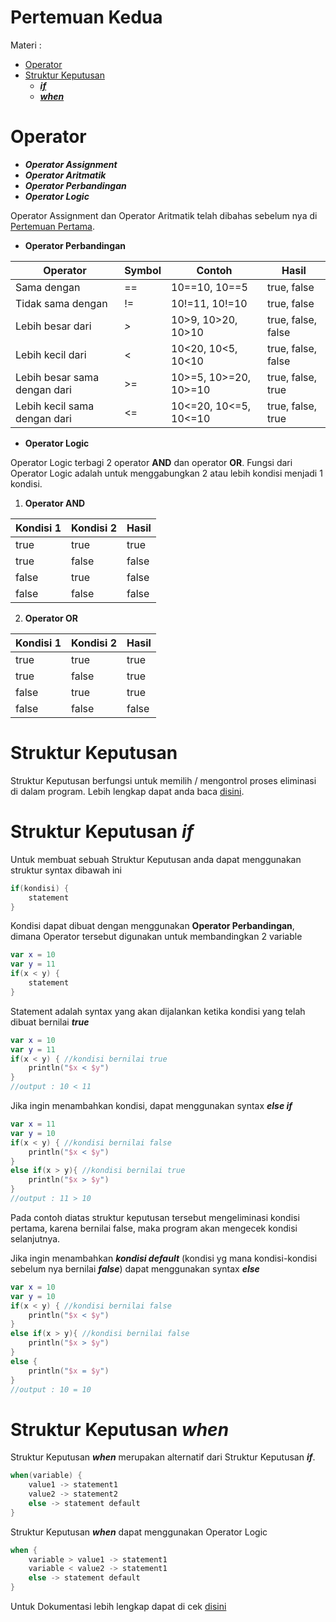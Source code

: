 # Pertemuan Kedua

Materi :
- [Operator](#operator)
- [Struktur Keputusan](#struktur-keputusan)
    - [***if***](#struktur-keputusan-if)
    - [***when***](#struktur-keputusan-when)

Operator
======================

- ***Operator Assignment***
- ***Operator Aritmatik***
- ***Operator Perbandingan***
- ***Operator Logic***

Operator Assignment dan Operator Aritmatik telah dibahas sebelum nya di 
[Pertemuan Pertama](../pertemuan1).

- **Operator Perbandingan**

| Operator                     | Symbol | Contoh                | Hasil              |
|------------------------------|--------|-----------------------|--------------------|
| Sama dengan                  | ==     | 10==10, 10==5         | true, false        |
| Tidak sama dengan            | !=     | 10!=11, 10!=10        | true, false        |
| Lebih besar dari             | *>*    | 10>9, 10>20, 10>10    | true, false, false |
| Lebih kecil dari             | <      | 10<20, 10<5, 10<10    | true, false, false |
| Lebih besar sama dengan dari | >=     | 10>=5, 10>=20, 10>=10 | true, false, true  |
| Lebih kecil sama dengan dari | <=     | 10<=20, 10<=5, 10<=10 | true, false, true  |

- **Operator Logic**

Operator Logic terbagi 2 operator **AND** dan operator **OR**. Fungsi dari Operator Logic adalah 
untuk menggabungkan 2 atau lebih kondisi menjadi 1 kondisi.

1. **Operator AND**

| Kondisi 1 | Kondisi 2 | Hasil |
|-----------|-----------|-------|
| true      | true      | true  |
| true      | false     | false |
| false     | true      | false |
| false     | false     | false |

2. **Operator OR**

| Kondisi 1 | Kondisi 2 | Hasil |
|-----------|-----------|-------|
| true      | true      | true  |
| true      | false     | true  |
| false     | true      | true  |
| false     | false     | false |

Struktur Keputusan
======================

Struktur Keputusan berfungsi untuk memilih / mengontrol proses eliminasi di dalam program.
Lebih lengkap dapat anda baca [disini](https://en.wikipedia.org/wiki/Conditional_(computer_programming)).

Struktur Keputusan ***if***
======================

Untuk membuat sebuah Struktur Keputusan anda dapat menggunakan struktur syntax dibawah ini
```kotlin
if(kondisi) {
    statement
}
```
Kondisi dapat dibuat dengan menggunakan **Operator Perbandingan**, dimana Operator tersebut digunakan
untuk membandingkan 2 variable
```kotlin
var x = 10
var y = 11
if(x < y) {
    statement
}
```
Statement adalah syntax yang akan dijalankan ketika kondisi yang telah dibuat bernilai ***true***
```kotlin
var x = 10
var y = 11
if(x < y) { //kondisi bernilai true
    println("$x < $y")
}
//output : 10 < 11
```
Jika ingin menambahkan kondisi, dapat menggunakan syntax ***else if***
```kotlin
var x = 11
var y = 10
if(x < y) { //kondisi bernilai false
    println("$x < $y")
}
else if(x > y){ //kondisi bernilai true
    println("$x > $y")
}
//output : 11 > 10
```
Pada contoh diatas struktur keputusan tersebut mengeliminasi kondisi pertama,
karena bernilai false, maka program akan mengecek kondisi selanjutnya.

Jika ingin menambahkan ***kondisi default*** (kondisi yg mana kondisi-kondisi sebelum nya bernilai ***false***)
dapat menggunakan syntax ***else***
```kotlin
var x = 10
var y = 10
if(x < y) { //kondisi bernilai false
    println("$x < $y")
}
else if(x > y){ //kondisi bernilai false
    println("$x > $y")
}
else { 
    println("$x = $y")
}
//output : 10 = 10
```

Struktur Keputusan ***when***
======================

Struktur Keputusan ***when*** merupakan alternatif dari Struktur Keputusan ***if***.
```kotlin
when(variable) {
    value1 -> statement1
    value2 -> statement2
    else -> statement default
}
```

Struktur Keputusan ***when*** dapat menggunakan Operator Logic
```kotlin
when {
    variable > value1 -> statement1
    variable < value2 -> statement1
    else -> statement default
}
```
Untuk Dokumentasi lebih lengkap dapat di cek [disini](https://kotlinlang.org/docs/reference/control-flow.html#when-expression)